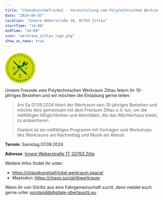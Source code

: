 ```yaml
---
title: "ChaosKunstGefrickel - Veranstaltung vom Polytechnischem Werkraum Zittau"
date: "2024-09-07"
location: "Innere Weberstraße 16, 02763 Zittau"
startTime: "14:00"
endTime: "24:00"
icon: "werkraum_zittau_logo.png"
show_as_news: true
---
```


<div style="display: flex">
<img alt="Logo vom Freiraum Zittau" src="../../images/werkraum_zittau_logo.png" />
</div>


Unsere Freunde vom Polytechnischen Werkraum Zittau feiern ihr 10-jähriges Bestehen und wir möchten die Einladung gerne
teilen:

> Am Sa 07.09.2024 feiert der Werkraum sein 10-jähriges Bestehen und möchte dies gemeinsam mit dem Freiraum Zittau e.V.
> tun, um die vielfältigen Möglichkeiten und Aktivitäten, die das Wächterhaus bietet, zu präsentieren.
>
> Geplant ist ein vielfältiges Programm mit Vorträgen und Workshops des Werkraums am Nachmittag und Musik am Abend.

**Termin**: Samstag 07.09.2024

**Adresse**:
[Innere Weberstraße 17, 02763 Zitta](https://www.openstreetmap.org/?mlat=50.89725&mlon=14.80431#map=19/50.89725/14.80431)

Weitere Infos findet ihr unter:

- https://chaoskunstgefrickel.werkraum.space/
- Mastodon: https://chaos.social/@werkraum

Wenn ihr von Görlitz aus eine Fahrgemeinschaft sucht, dann meldet euch gerne unter vorstand@digitale-oberlausitz.eu
